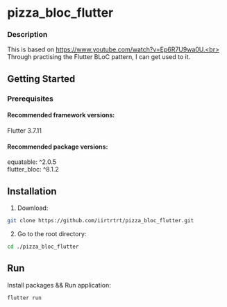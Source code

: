 # pizza_bloc_flutter

### Description

This is based on https://www.youtube.com/watch?v=Ep6R7U9wa0U.<br>
Through practising the Flutter BLoC pattern, I can get used to it.<br>

## Getting Started

### Prerequisites

#### Recommended framework versions:
Flutter 3.7.11

#### Recommended package versions:
equatable: ^2.0.5<br>
flutter_bloc: ^8.1.2<br>

## Installation

1. Download:

```sh
git clone https://github.com/iirtrtrt/pizza_bloc_flutter.git
```

2. Go to the root directory:

```sh
cd ./pizza_bloc_flutter
```

## Run

Install packages && Run application:

```sh
flutter run
```